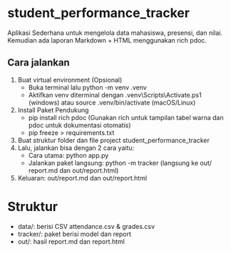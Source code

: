 # student_performance_tracker

Aplikasi Sederhana untuk mengelola data mahasiswa, presensi, dan nilai. Kemudian ada laporan Markdown + HTML menggunakan rich pdoc.

## Cara jalankan

1. Buat virtual environment (Opsional)
    - Buka terminal lalu python -m venv .venv
    - Aktifkan venv diterminal dengan .venv\Scripts\Activate.ps1 (windows) atau source .venv/bin/activate (macOS/Linux)
2. Install Paket Pendukung
    - pip install rich pdoc (Gunakan rich untuk tampilan tabel warna dan pdoc untuk dokumentasi otomatis)
    - pip freeze > requirements.txt
3. Buat struktur folder dan file project student_performance_tracker
4. Lalu, jalankan bisa dengan 2 cara yaitu:
    - Cara utama: python app.py
    - Jalankan paket langsung: python -m tracker (langsung ke out/ report.md dan out/report.html)
5. Keluaran: out/report.md dan out/report.html

# Struktur
- data/: berisi CSV attendance.csv & grades.csv
- tracker/: paket berisi model dan report
- out/: hasil report.md dan report.html



